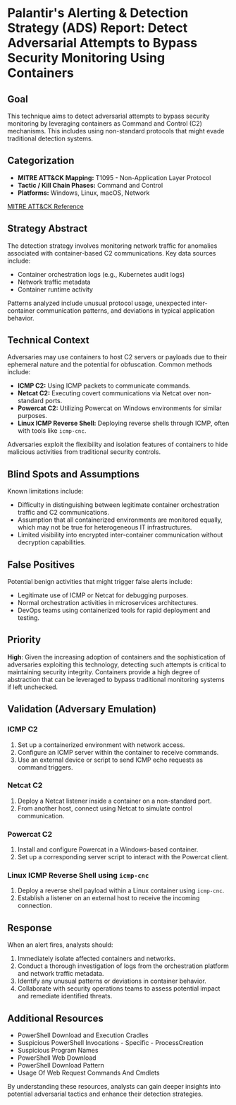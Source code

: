 # Palantir's Alerting & Detection Strategy (ADS) Report: Detect Adversarial Attempts to Bypass Security Monitoring Using Containers

## Goal
This technique aims to detect adversarial attempts to bypass security monitoring by leveraging containers as Command and Control (C2) mechanisms. This includes using non-standard protocols that might evade traditional detection systems.

## Categorization
- **MITRE ATT&CK Mapping:** T1095 - Non-Application Layer Protocol
- **Tactic / Kill Chain Phases:** Command and Control
- **Platforms:** Windows, Linux, macOS, Network

[MITRE ATT&CK Reference](https://attack.mitre.org/techniques/T1095)

## Strategy Abstract
The detection strategy involves monitoring network traffic for anomalies associated with container-based C2 communications. Key data sources include:

- Container orchestration logs (e.g., Kubernetes audit logs)
- Network traffic metadata
- Container runtime activity

Patterns analyzed include unusual protocol usage, unexpected inter-container communication patterns, and deviations in typical application behavior.

## Technical Context
Adversaries may use containers to host C2 servers or payloads due to their ephemeral nature and the potential for obfuscation. Common methods include:

- **ICMP C2:** Using ICMP packets to communicate commands.
- **Netcat C2:** Executing covert communications via Netcat over non-standard ports.
- **Powercat C2:** Utilizing Powercat on Windows environments for similar purposes.
- **Linux ICMP Reverse Shell:** Deploying reverse shells through ICMP, often with tools like `icmp-cnc`.

Adversaries exploit the flexibility and isolation features of containers to hide malicious activities from traditional security controls.

## Blind Spots and Assumptions
Known limitations include:

- Difficulty in distinguishing between legitimate container orchestration traffic and C2 communications.
- Assumption that all containerized environments are monitored equally, which may not be true for heterogeneous IT infrastructures.
- Limited visibility into encrypted inter-container communication without decryption capabilities.

## False Positives
Potential benign activities that might trigger false alerts include:

- Legitimate use of ICMP or Netcat for debugging purposes.
- Normal orchestration activities in microservices architectures.
- DevOps teams using containerized tools for rapid deployment and testing.

## Priority
**High**: Given the increasing adoption of containers and the sophistication of adversaries exploiting this technology, detecting such attempts is critical to maintaining security integrity. Containers provide a high degree of abstraction that can be leveraged to bypass traditional monitoring systems if left unchecked.

## Validation (Adversary Emulation)
### ICMP C2
1. Set up a containerized environment with network access.
2. Configure an ICMP server within the container to receive commands.
3. Use an external device or script to send ICMP echo requests as command triggers.

### Netcat C2
1. Deploy a Netcat listener inside a container on a non-standard port.
2. From another host, connect using Netcat to simulate control communication.

### Powercat C2
1. Install and configure Powercat in a Windows-based container.
2. Set up a corresponding server script to interact with the Powercat client.

### Linux ICMP Reverse Shell using `icmp-cnc`
1. Deploy a reverse shell payload within a Linux container using `icmp-cnc`.
2. Establish a listener on an external host to receive the incoming connection.

## Response
When an alert fires, analysts should:

1. Immediately isolate affected containers and networks.
2. Conduct a thorough investigation of logs from the orchestration platform and network traffic metadata.
3. Identify any unusual patterns or deviations in container behavior.
4. Collaborate with security operations teams to assess potential impact and remediate identified threats.

## Additional Resources
- PowerShell Download and Execution Cradles
- Suspicious PowerShell Invocations - Specific - ProcessCreation
- Suspicious Program Names
- PowerShell Web Download
- PowerShell Download Pattern
- Usage Of Web Request Commands And Cmdlets

By understanding these resources, analysts can gain deeper insights into potential adversarial tactics and enhance their detection strategies.